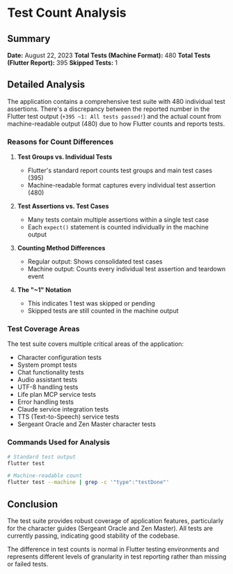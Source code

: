 # Test Count Analysis

## Summary

**Date:** August 22, 2023
**Total Tests (Machine Format):** 480
**Total Tests (Flutter Report):** 395
**Skipped Tests:** 1

## Detailed Analysis

The application contains a comprehensive test suite with 480 individual test assertions. There's a discrepancy between the reported number in the Flutter test output (`+395 ~1: All tests passed!`) and the actual count from machine-readable output (480) due to how Flutter counts and reports tests.

### Reasons for Count Differences

1. **Test Groups vs. Individual Tests**
   - Flutter's standard report counts test groups and main test cases (395)
   - Machine-readable format captures every individual test assertion (480)

2. **Test Assertions vs. Test Cases**
   - Many tests contain multiple assertions within a single test case
   - Each `expect()` statement is counted individually in the machine output

3. **Counting Method Differences**
   - Regular output: Shows consolidated test cases
   - Machine output: Counts every individual test assertion and teardown event

4. **The "~1" Notation**
   - This indicates 1 test was skipped or pending
   - Skipped tests are still counted in the machine output

### Test Coverage Areas

The test suite covers multiple critical areas of the application:

- Character configuration tests
- System prompt tests
- Chat functionality tests
- Audio assistant tests
- UTF-8 handling tests
- Life plan MCP service tests
- Error handling tests
- Claude service integration tests
- TTS (Text-to-Speech) service tests
- Sergeant Oracle and Zen Master character tests

### Commands Used for Analysis

```bash
# Standard test output
flutter test

# Machine-readable count
flutter test --machine | grep -c '"type":"testDone"'
```

## Conclusion

The test suite provides robust coverage of application features, particularly for the character guides (Sergeant Oracle and Zen Master). All tests are currently passing, indicating good stability of the codebase.

The difference in test counts is normal in Flutter testing environments and represents different levels of granularity in test reporting rather than missing or failed tests. 